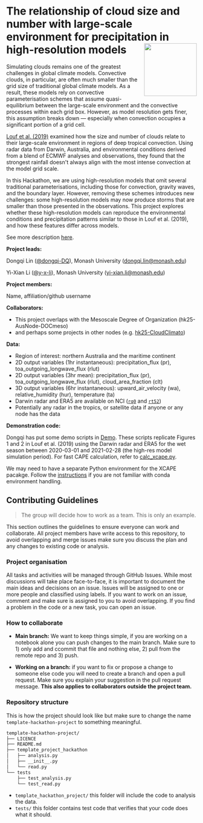 # The relationship of cloud size and number with large-scale environment for precipitation in high-resolution models  <img src='https://21centuryweather.org.au/wp-content/uploads/Hackathon-Image-WCRP-Positive-1536x736.jpg' align="right" height="139" />

Simulating clouds remains one of the greatest challenges in global climate models. Convective clouds, in particular, are often much smaller than the grid size of traditional global climate models. As a result, these models rely on convective parameterisation schemes that assume quasi-equilibrium between the large-scale environment and the convective processes within each grid box. However, as model resolution gets finer, this assumption breaks down — especially when convection occupies a significant portion of a grid cell.

[Louf et al. (2019)](https://agupubs.onlinelibrary.wiley.com/doi/full/10.1029/2019GL083964) examined how the size and number of clouds relate to their large-scale environment in regions of deep tropical convection. Using radar data from Darwin, Australia, and environmental conditions derived from a blend of ECMWF analyses and observations, they found that the strongest rainfall doesn't always align with the most intense convection at the model grid scale.

In this Hackathon, we are using high-resolution models that omit several traditional parameterisations, including those for convection, gravity waves, and the boundary layer. However, removing these schemes introduces new challenges: some high-resolution models may now produce storms that are smaller than those presented in the observations. This project explores whether these high-resolution models can reproduce the environmental conditions and precipitation patterns similar to those in Louf et al. (2019), and how these features differ across models.

See more description [here](https://github.com/dongqi-DQ/hk25-teams/blob/main/hk25-AusNode/hk25-AusNode-LargeScaleP.md).

**Project leads:**  

Dongqi Lin ([@dongqi-DQ](https://github.com/dongqi-DQ)), Monash University ([dongqi.lin@monash.edu](dongqi.lin@monash.edu))  

Yi-Xian Li ([@y-x-li](https://github.com/y-x-li)), Monash University ([yi-xian.li@monash.edu](yi-xian.li@monash.edu))  


**Project members:**   


Name, affiliation/github username

**Collaborators:** 
- This project overlaps with the Mesoscale Degree of Organization (hk25-AusNode-DOCmeso)
- and perhaps some projects in other nodes (e.g. [hk25-CloudClimato](https://github.com/digital-earths-global-hackathon/hk25-teams/tree/main/hk25-CloudClimato))

**Data:**
- Region of interest: northern Australia and the maritime continent
- 2D output variables (1hr instantaneous): precipitation_flux (pr), toa_outgoing_longwave_flux (rlut)
- 2D output variables (3hr mean): precipitation_flux (pr), toa_outgoing_longwave_flux (rlut), cloud_area_fraction (clt)
- 3D output variables (6hr instantaneous): upward_air_velocity (wa), relative_humidity (hur), temperature (ta)
- Darwin radar and ERA5 are available on NCI ([`rq0`](https://geonetwork.nci.org.au/geonetwork/srv/eng/catalog.search#/metadata/f4093_2998_3846_6573) and [`rt52`](https://geonetwork.nci.org.au/geonetwork/srv/eng/catalog.search#/metadata/f2836_1346_3774_9763))
- Potentially any radar in the tropics, or satellite data if anyone or any node has the data

**Demonstration code:**  

Dongqi has put some demo scripts in [Demo](/Demo/). These scripts replicate Figures 1 and 2 in Louf et al. (2019) using the Darwin radar and ERA5 for the wet season between 2020-03-01 and 2021-02-28 (the high-res model simulation period). For fast CAPE calculation, refer to [calc_xcape.py](/Demo/py_scripts/calc_xcape.py). 

We may need to have a separate Python environment for the XCAPE pacakge. Follow the [instructions](Instructions_for_python_environment.md) if you are not familiar with conda environment handling.

## Contributing Guidelines

> The group will decide how to work as a team. This is only an example. 

This section outlines the guidelines to ensure everyone can work and collaborate. All project members have write access to this repository, to avoid overlapping and merge issues make sure you discuss the plan and any changes to existing code or analysis.

### Project organisation

All tasks and activities will be managed through GitHub Issues. While most discussions will take place face-to-face, it is important to document the main ideas and decisions on an issue. Issues will be assigned to one or more people and classified using labels. If you want to work on an issue, comment and make sure is assigned to you to avoid overlapping. If you find a problem in the code or a new task, you can open an issue. 

### How to collaborate

* **Main branch:** We want to keep things simple, if you are working on a notebook alone you can push changes to the main branch. Make sure to 1) only add and ccommit that file and nothing else, 2) pull from the remote repo and 3) push.

* **Working on a branch:** if you want to fix or propose a change to someone else code you will need to create a branch and open a pull request. Make sure you explain your suggestion in the pull request message. **This also applies to collaborators outside the project team.**

### Repository structure

This is how the project should look like but make sure to change the name `template-hackathon-project` to something meaningful. 

```bash
template-hackathon-project/
├── LICENCE
├── README.md
├── template_project_hackathon
│   ├── analysis.py
│   ├── __init__.py
│   └── read.py
└── tests
    ├── test_analysis.py
    └── test_read.py
```
* `template_hackathon_project/` this folder will include the code to analysis the data.
* `tests/` this folder contains test code that verifies that your code does what it should.


